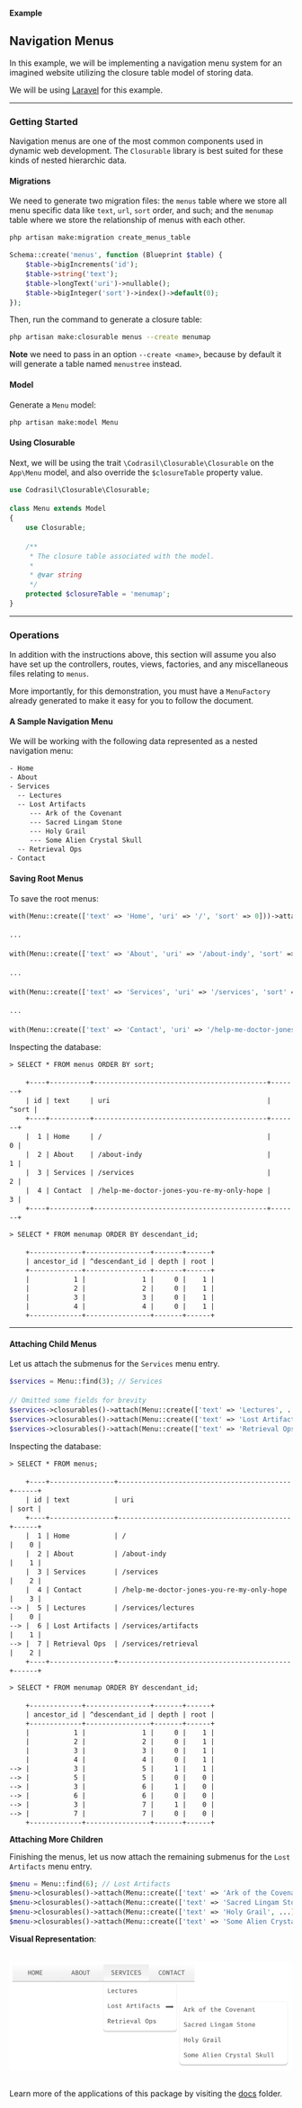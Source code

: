 **Example**

## Navigation Menus

In this example, we will be implementing a navigation menu system for an imagined website utilizing the closure table model of storing data.

We will be using <a href="https://github.com/laravel/laravel">Laravel</a> for this example.

---

### Getting Started

Navigation menus are one of the most common components used in dynamic web development. The `Closurable` library is best suited for these kinds of nested hierarchic data.

#### **Migrations**
We need to generate two migration files: the `menus` table where we store all menu specific data like `text`, `url`, `sort` order, and such; and
the `menumap` table where we store the relationship of menus with each other.

```bash
php artisan make:migration create_menus_table
```
```php
Schema::create('menus', function (Blueprint $table) {
    $table->bigIncrements('id');
    $table->string('text');
    $table->longText('uri')->nullable();
    $table->bigInteger('sort')->index()->default(0);
});
```

Then, run the command to generate a closure table:
```bash
php artisan make:closurable menus --create menumap
```

**Note** we need to pass in an option `--create <name>`, because by default it will generate a table named `menustree` instead.

#### **Model**
Generate a `Menu` model:
```bash
php artisan make:model Menu
```

#### **Using Closurable**

Next, we will be using the trait `\Codrasil\Closurable\Closurable` on the `App\Menu` model, and also override the `$closureTable` property value.
```php
use Codrasil\Closurable\Closurable;

class Menu extends Model
{
    use Closurable;

    /**
     * The closure table associated with the model.
     *
     * @var string
     */
    protected $closureTable = 'menumap';
}
```

---

### Operations

In addition with the instructions above, this section will assume you also have set up the controllers, routes, views, factories, and any miscellaneous files relating to `menus`.

More importantly, for this demonstration, you must have a `MenuFactory` already generated to make it easy for you to follow the document.

#### A Sample Navigation Menu
We will be working with the following data represented as a nested navigation menu:

```
- Home
- About
- Services
  -- Lectures
  -- Lost Artifacts
     --- Ark of the Covenant
     --- Sacred Lingam Stone
     --- Holy Grail
     --- Some Alien Crystal Skull
  -- Retrieval Ops
- Contact
```

#### Saving Root Menus
To save the root menus:

```php
with(Menu::create(['text' => 'Home', 'uri' => '/', 'sort' => 0]))->attachToSelf();

...

with(Menu::create(['text' => 'About', 'uri' => '/about-indy', 'sort' => 1]))->attachToSelf();

...

with(Menu::create(['text' => 'Services', 'uri' => '/services', 'sort' => 2]))->attachToSelf();

...

with(Menu::create(['text' => 'Contact', 'uri' => '/help-me-doctor-jones-you-re-my-only-hope', 'sort' => 3]))->attachToSelf();
```

Inspecting the database:
```mysql
> SELECT * FROM menus ORDER BY sort;

    +----+----------+-------------------------------------------+-------+
    | id | text     | uri                                       | ^sort |
    +----+----------+-------------------------------------------+-------+
    |  1 | Home     | /                                         |     0 |
    |  2 | About    | /about-indy                               |     1 |
    |  3 | Services | /services                                 |     2 |
    |  4 | Contact  | /help-me-doctor-jones-you-re-my-only-hope |     3 |
    +----+----------+-------------------------------------------+-------+
```

```mysql
> SELECT * FROM menumap ORDER BY descendant_id;

    +-------------+----------------+-------+------+
    | ancestor_id | ^descendant_id | depth | root |
    +-------------+----------------+-------+------+
    |           1 |              1 |     0 |    1 |
    |           2 |              2 |     0 |    1 |
    |           3 |              3 |     0 |    1 |
    |           4 |              4 |     0 |    1 |
    +-------------+----------------+-------+------+
```

---

#### Attaching Child Menus
Let us attach the submenus for the `Services` menu entry.

```php
$services = Menu::find(3); // Services

// Omitted some fields for brevity
$services->closurables()->attach(Menu::create(['text' => 'Lectures', ...]));
$services->closurables()->attach(Menu::create(['text' => 'Lost Artifacts', ...]));
$services->closurables()->attach(Menu::create(['text' => 'Retrieval Ops', ...]));
```

Inspecting the database:
```mysql
> SELECT * FROM menus;

    +----+----------------+-------------------------------------------+------+
    | id | text           | uri                                       | sort |
    +----+----------------+-------------------------------------------+------+
    |  1 | Home           | /                                         |    0 |
    |  2 | About          | /about-indy                               |    1 |
    |  3 | Services       | /services                                 |    2 |
    |  4 | Contact        | /help-me-doctor-jones-you-re-my-only-hope |    3 |
--> |  5 | Lectures       | /services/lectures                        |    0 |
--> |  6 | Lost Artifacts | /services/artifacts                       |    1 |
--> |  7 | Retrieval Ops  | /services/retrieval                       |    2 |
    +----+----------------+-------------------------------------------+------+
```

```mysql
> SELECT * FROM menumap ORDER BY descendant_id;

    +-------------+----------------+-------+------+
    | ancestor_id | ^descendant_id | depth | root |
    +-------------+----------------+-------+------+
    |           1 |              1 |     0 |    1 |
    |           2 |              2 |     0 |    1 |
    |           3 |              3 |     0 |    1 |
    |           4 |              4 |     0 |    1 |
--> |           3 |              5 |     1 |    1 |
--> |           5 |              5 |     0 |    0 |
--> |           3 |              6 |     1 |    0 |
--> |           6 |              6 |     0 |    0 |
--> |           3 |              7 |     1 |    0 |
--> |           7 |              7 |     0 |    0 |
    +-------------+----------------+-------+------+
```

**Attaching More Children**

Finishing the menus, let us now attach the remaining submenus for the `Lost Artifacts` menu entry.
```php
$menu = Menu::find(6); // Lost Artifacts
$menu->closurables()->attach(Menu::create(['text' => 'Ark of the Covenant', ...]));
$menu->closurables()->attach(Menu::create(['text' => 'Sacred Lingam Stone', ...]));
$menu->closurables()->attach(Menu::create(['text' => 'Holy Grail', ...]));
$menu->closurables()->attach(Menu::create(['text' => 'Some Alien Crystal Skull', ...]));
```

**Visual Representation**:
<p align="center"><img style="display:block;margin:2rem auto;text-align:center" src="../closurables.menus.example1.svg"></p>

Learn more of the applications of this package by visiting the <a href="../examples">docs</a> folder.
